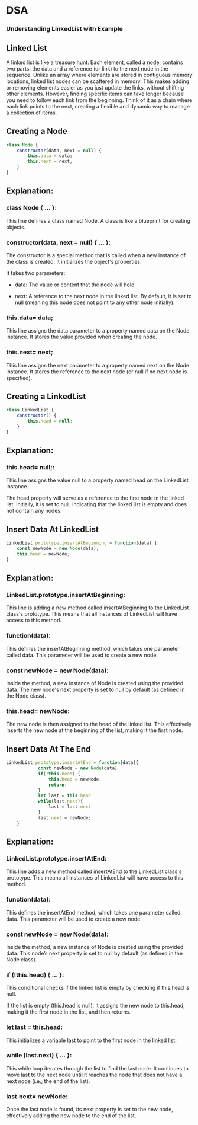 
# DSA

### Understanding LinkedList with Example


## Linked List

A linked list is like a treasure hunt. Each element, called a node, contains two parts: the data and a reference (or link) to the next node in the sequence. Unlike an array where elements are stored in contiguous memory locations, linked list nodes can be scattered in memory. This makes adding or removing elements easier as you just update the links, without shifting other elements. However, finding specific items can take longer because you need to follow each link from the beginning. Think of it as a chain where each link points to the next, creating a flexible and dynamic way to manage a collection of items.


## Creating a Node

```javascript
class Node {
    constructor(data, next = null) {
        this.data = data;
        this.next = next;
    }
}
```
## Explanation:
### class Node { ... }:

This line defines a class named Node. A class is like a blueprint for creating objects.

### constructor(data, next = null) { ... }:

The constructor is a special method that is called when a new instance of the class is created. It initializes the object's properties.

It takes two parameters:

* data: The value or content that the node will hold.

* next: A reference to the next node in the linked list. By default, it is set to null (meaning this node does not point to any other node initially).

### this.data= data;

This line assigns the data parameter to a property named data on the Node instance. It stores the value provided when creating the node.

### this.next= next;

This line assigns the next parameter to a property named next on the Node instance. It stores the reference to the next node (or null if no next node is specified).

## Creating a LinkedList

```javascript
class LinkedList {
    constructor() {
        this.head = null;
    }
}
```
## Explanation:

### this.head= null;:

This line assigns the value null to a property named head on the LinkedList instance.

The head property will serve as a reference to the first node in the linked list. Initially, it is set to null, indicating that the linked list is empty and does not contain any nodes.

## Insert Data At LinkedList

```javascript
LinkedList.prototype.insertAtBeginning = function(data) {
    const newNode = new Node(data);
    this.head = newNode;
}

```
## Explanation:

### LinkedList.prototype.insertAtBeginning:

This line is adding a new method called insertAtBeginning to the LinkedList class's prototype. This means that all instances of LinkedList will have access to this method.

### function(data):

This defines the insertAtBeginning method, which takes one parameter called data. This parameter will be used to create a new node.

### const newNode = new Node(data):

Inside the method, a new instance of Node is created using the provided data. The new node's next property is set to null by default (as defined in the Node class).

### this.head= newNode:

The new node is then assigned to the head of the linked list. This effectively inserts the new node at the beginning of the list, making it the first node.


## Insert Data At The End

```javascript
LinkedList.prototype.insertAtEnd = function(data){
			const newNode = new Node(data)
			if(!this.head) {
				this.head = newNode;
				return;
			}
			let last = this.head
			while(last.next){
				last = last.next
			}
			last.next = newNode;
	}

```
## Explanation:

### LinkedList.prototype.insertAtEnd:

This line adds a new method called insertAtEnd to the LinkedList class's prototype. This means all instances of LinkedList will have access to this method.

### function(data):

This defines the insertAtEnd method, which takes one parameter called data. This parameter will be used to create a new node.

### const newNode = new Node(data):

Inside the method, a new instance of Node is created using the provided data. This node’s next property is set to null by default (as defined in the Node class).

### if (!this.head) { ... }:

This conditional checks if the linked list is empty by checking if this.head is null.

If the list is empty (this.head is null), it assigns the new node to this.head, making it the first node in the list, and then returns.

### let last = this.head:

This initializes a variable last to point to the first node in the linked list.

### while (last.next) { ... }:

This while loop iterates through the list to find the last node. It continues to move last to the next node until it reaches the node that does not have a next node (i.e., the end of the list).

### last.next= newNode:

Once the last node is found, its next property is set to the new node, effectively adding the new node to the end of the list.

